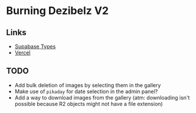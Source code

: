 # Burning Dezibelz V2

## Links

- [Supabase Types](https://supabase.com/dashboard/project/oboimzyiexjbewvrnxvx/api?page=tables-intro)
- [Vercel](https://vercel.com/the-lukezs-projects/burning-dezibelz)

## TODO

- Add bulk deletion of images by selecting them in the gallery
- Make use of `pikaday` for date selection in the admin panel?
- Add a way to download images from the gallery (atm: downloading isn't possible because R2 objects might not have a file extension)
